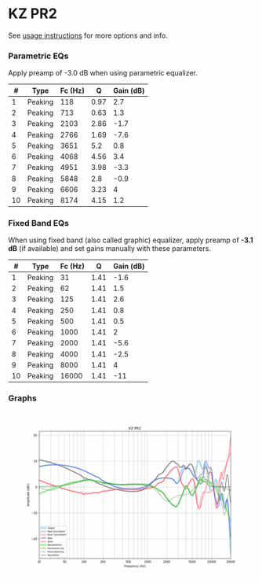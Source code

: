 # KZ PR2
See [usage instructions](https://github.com/jaakkopasanen/AutoEq#usage) for more options and info.

### Parametric EQs
Apply preamp of -3.0 dB when using parametric equalizer.

|   # | Type    |   Fc (Hz) |    Q |   Gain (dB) |
|-----|---------|-----------|------|-------------|
|   1 | Peaking |       118 | 0.97 |         2.7 |
|   2 | Peaking |       713 | 0.63 |         1.3 |
|   3 | Peaking |      2103 | 2.86 |        -1.7 |
|   4 | Peaking |      2766 | 1.69 |        -7.6 |
|   5 | Peaking |      3651 | 5.2  |         0.8 |
|   6 | Peaking |      4068 | 4.56 |         3.4 |
|   7 | Peaking |      4951 | 3.98 |        -3.3 |
|   8 | Peaking |      5848 | 2.8  |        -0.9 |
|   9 | Peaking |      6606 | 3.23 |         4   |
|  10 | Peaking |      8174 | 4.15 |         1.2 |

### Fixed Band EQs
When using fixed band (also called graphic) equalizer, apply preamp of **-3.1 dB** (if available) and set gains manually with these parameters.

|   # | Type    |   Fc (Hz) |    Q |   Gain (dB) |
|-----|---------|-----------|------|-------------|
|   1 | Peaking |        31 | 1.41 |        -1.6 |
|   2 | Peaking |        62 | 1.41 |         1.5 |
|   3 | Peaking |       125 | 1.41 |         2.6 |
|   4 | Peaking |       250 | 1.41 |         0.8 |
|   5 | Peaking |       500 | 1.41 |         0.5 |
|   6 | Peaking |      1000 | 1.41 |         2   |
|   7 | Peaking |      2000 | 1.41 |        -5.6 |
|   8 | Peaking |      4000 | 1.41 |        -2.5 |
|   9 | Peaking |      8000 | 1.41 |         4   |
|  10 | Peaking |     16000 | 1.41 |       -11   |

### Graphs
![](./KZ%20PR2.png)

